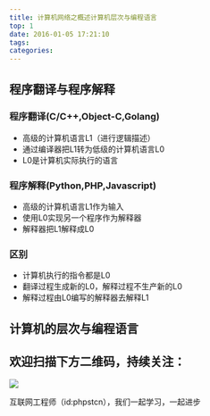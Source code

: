 ```yaml
---
title: 计算机网络之概述计算机层次与编程语言
top: 1
date: 2016-01-05 17:21:10
tags:
categories:
---
```

##  程序翻译与程序解释
### 程序翻译(C/C++,Object-C,Golang)
- 高级的计算机语言L1（进行逻辑描述）
- 通过编译器把L1转为低级的计算机语言L0
- L0是计算机实际执行的语言


### 程序解释(Python,PHP,Javascript)
- 高级的计算机语言L1作为输入
- 使用L0实现另一个程序作为解释器
- 解释器把L1解释成L0

### 区别
- 计算机执行的指令都是L0
- 翻译过程生成新的L0，解释过程不生产新的L0
- 解释过程由L0编写的解释器去解释L1

## 计算机的层次与编程语言

## 欢迎扫描下方二维码，持续关注：
![](https://ww1.sinaimg.cn/large/a616b9a4gy1g4xzv954a4j20760763yo.jpg)

互联网工程师（id:phpstcn），我们一起学习，一起进步